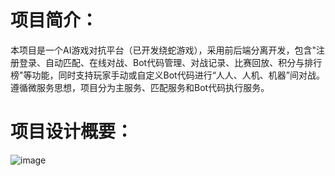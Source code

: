 # 项目简介：
本项目是一个AI游戏对抗平台（已开发绕蛇游戏），采用前后端分离开发，包含"注册登录、自动匹配、在线对战、Bot代码管理、对战记录、比赛回放、积分与排行榜"等功能，同时支持玩家手动或自定义Bot代码进行“人人、人机、机器”间对战。
遵循微服务思想，项目分为主服务、匹配服务和Bot代码执行服务。

# 项目设计概要：
![image](https://github.com/scoxty/Kob/assets/95528203/9d3c99a6-7119-407e-a487-a34aaf88765a)
